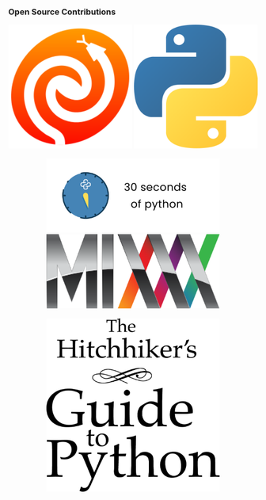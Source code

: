 ### Open Source Contributions

<p align="center">
    <img width="250" height="250" src="https://github.com/jerobado/jerobado/blob/master/images/astropy-logo.png">
    <img width="250" height="250" src="https://github.com/jerobado/jerobado/blob/master/images/python-logo.png">
    <br><br>
    <img width="350" height="150" src="https://github.com/jerobado/jerobado/blob/master/images/30-seconds-python.png">
    <img width="350" height="150" src="https://github.com/jerobado/jerobado/blob/master/images/mixxx-logo.png">
    <br><br>
    <img width="350" height="350" src="https://github.com/jerobado/jerobado/blob/master/images/python-guide-logo.png">
</p>
